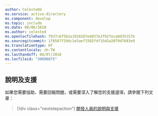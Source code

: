```yaml
---
author: CelesteDG
ms.service: active-directory
ms.component: develop
ms.topic: include
ms.date: 08/06/2018
ms.author: celested
ms.openlocfilehash: f937c6f5b2a1928287e4037e3f92feca0d35157b
ms.sourcegitcommit: 1f0587f29dc1e5aef1502f4f15d5a2079d7683e9
ms.translationtype: HT
ms.contentlocale: zh-TW
ms.lasthandoff: 08/07/2018
ms.locfileid: "39600875"
---
```

## <a name="help-and-support"></a>說明及支援

如果您需要協助、需要回報問題，或需要深入了解您的支援選項，請參閱下列文章：

> [!div class="nextstepaction"]
> [開發人員的說明與支援](../articles/active-directory/develop/developer-support-help-options.md)
